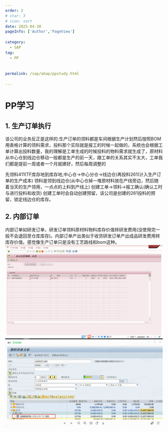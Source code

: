 ```yaml
---
order: 2
# star: 3
# icon: sort
date: 2025-04-30
pageInfo: ['Author','PageView']

category:
  - SAP
tag:
  - PP


permalink: /sap/abap/ppstudy.html

---
```


# PP学习
<!-- :::tip
::: -->
<!-- 摘要截止标签 -->
<!-- more -->

## 1. 生产订单执行
该公司的业务反正是这样的:生产订单的领料都是车间根据生产计划然后按照BOM用表格计算的领料需求，投料那个实际就是报工的时候一起做的，系统也会根据工单计算出投料数量，我的理解是工单生成的时候投料的物料需求就生成了，原材料从中心仓到线边仓移动一般都是生产的前一天，跟工单的关系其实不太大，工单我们都是提前一周或者一个月就建好，然后每周调整的

先领料411(TF库存地到库存地,中心仓->中心分仓->线边仓)再投料261(计入生产订单的生产成本)
领料是领到线边仓(从中心仓掉一堆原材料放在产线旁边，然后随着当天的生产领用，一点点的上料到产线上)
创建工单->领料->报工确认(确认工时与进行投料和收货)
创建工单时会自动创建预留，该公司是创建的261投料的预留，锁定线边仓的库存。

## 2. 内部订单
内部订单如研发订单，研发订单领料原材料物料库存价值转研发费用(没使用完一般不会退回至仓库库存)。内部订单产出类似于收货研发订单产出成品研发费用转库存价值。感觉像生产订单只是没有工艺路线和bom这种。
![alt text](image-4.png)
![alt text](image-5.png)
